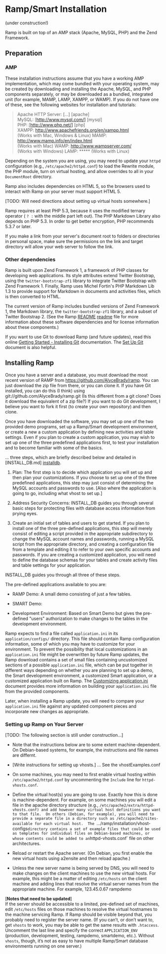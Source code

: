 # Ramp/Smart Installation #

(under construction!)

Ramp is built on top of an AMP stack (Apache, MySQL, PHP) and the
Zend Framework.

## Preparation ##

### AMP ###
These installation instructions assume that you have a working AMP
implementation, which may come bundled with your operating system,
may be created by downloading and installing the Apache, MySQL, and
PHP components separately, or may be downloaded as a bundled,
integrated unit (for example, MAMP, LAMP, XAMPP, or WAMP). If you
do not have one of these, see the following websites for installation
and tutorials:

>   Apache HTTP Server: [...] [apache]  
>   MySQL:  [http://www.mysql.com/] [mysql]  
>   PHP:  [http://www.php.net/] [php]  
>   XAMPP: http://www.apachefriends.org/en/xampp.html  
>       (Works with Mac, Windows & Linux)
>   MAMP: http://www.mamp.info/en/index.html  
>       (Works with Mac)
>   WAMP: http://www.wampserver.com/  
>       (Works with Windows)
>   LAMP: *****
>       (Works with Linux)

Depending on the system you are using, you may need to update your `httpd`
configuration (e.g., `/etc/apache2/httpd.conf`) to load the
Rewrite module, the PHP module, turn on virtual hosting, and allow
overrides to all in your `DocumentRoot` directory.

Ramp also includes dependencies on HTML 5, so the browsers used to
interact with Ramp on your server must support HTML 5.

[TODO: Will need directions about setting up virtual hosts somewhere.]

Ramp requires at least PHP 5.3, because it uses the modified ternary
operator ( `? :` with the middle part left out).  The PHP Markdown
Library also depends on PHP 5.3.  In order to get better encryption,
PHP recommends 5.3.7 or later.

If you make a link from your server's document root to folders or
directories in personal space, make sure the permissions on the link and
target directory will allow your web server to follow the link.

### Other dependencies ###
Ramp is built upon Zend Framework 1, a framework of PHP classes for
developing web applications.  Its style attributes extend
Twitter Bootstrap, using the `twitter-bootstrap-zf1` library to
integrate Twitter Bootstrap with Zend Framework 1.  Finally, Ramp uses
Michel Fortin's PHP Markdown Lib 1.3 to provide support for Markdown in
documents and activities files, which is then converted to HTML.

The current version of Ramp includes bundled versions of
Zend Framework 1, the Markdown library, the `twitter-bootstrap-zf1`
library, and a subset of Twitter Bootstrap 2.  (See the Ramp [README]
[readme] file for more information about these software dependencies and
for license information about these components.)

If you want to use Git to download Ramp (and future updates), 
read this online [Getting Started - Installing Git][git] documentation.
The [Set Up Git][git-setup] document is also helpful.


## Installing Ramp ##
Once you have a server and a database, you must download the most
recent version of RAMP from https://github.com/AlyceBrady/ramp.  You can
just download the zip file from there, or you can clone it.
If you have Git installed, you can do this (I think) using
    git://github.com/AlyceBrady/ramp.git
(Is this different from a git clone?  Does it download the equivalent of
a zip file?)
If you want to do Git development, I believe you want to fork it first
(to create your own repository) and then clone.

Once you have downloaded the software, you may set up one of the two
provided demo programs, set up a Ramp/Smart development environment, or
create a new a custom application by defining new activities and table
settings.  Even if you plan to create a custom application, you may wish
to set up one of the three predefined applications first, to test your
installation and to become familiar with some of the basics.

... three steps, which are briefly described below and detailed in
[INSTALL_DB.md] [installdb].

1. Plan: The first step is to decide which application you will set up
and then plan your customizations.  If you choose to set up one of the
three predefined applications, this step may just consist of determining
the MySQL accounts and passwords to use.  [Also where the application is
going to go, including what vhost to set up.]

2. Address Security Concerns: INSTALL_DB guides you through several
basic steps for protecting files with database access information from
prying eyes.

3. Create an initial set of tables and users to get started.  If you
plan to install one of the three pre-defined applications, this step
will merely consist of editing a script provided in the appropriate
subdirectory to change the MySQL account names and passwords, 
running a MySQL script from the appropriate directory, and creating a
configuration file from a template and editing it to refer to your own
specific accounts and passwords.  If you are creating a customized
application, you will need to define the database schemas for your
tables and create activity files and table settings for your
application.

INSTALL_DB guides you through all three of these steps.

The pre-defined applications available to you are:

 * RAMP Demo:  A small demo consisting of just a few tables.  

 * SMART Demo:

 * Development Environment: Based on Smart Demo but gives the
   pre-defined "users" authorization to make changes to the tables in
   the development environment.

Ramp expects to find a file called `application.ini` in its
`application/configs/` directory.  This file should
contain Ramp configuration information, some of which you may have to
customize for your environment.  To prevent the possibility
that local customizations in an `application.ini` file might be
overwritten by future Ramp updates, the Ramp download contains
a set of small files containing uncustomized sections of a possible
`application.ini` file, which can be put together in different ways
depending on whether you are planning to set up a demo, the Smart
development environment, a customized Smart application, or a customized
application built on Ramp.  The [Customizing
application.ini][custom_build] document provides more information on 
building your `application.ini` file from the provided components.

Later, when installing a Ramp update,
you will need to compare your `application.ini` file against any
updated component pieces and incorporate new changes as appropriate.

### Setting up Ramp on Your Server ###
[TODO: The following section is still under construction...]

- Note that the instructions below are to some extent machine-dependent.
  On Debian-based systems, for example, the instructions and file names
  are differnt.
- [Write instructions for setting up vhosts.] … See the vhostExamples.conf
- On some machines, you may need to first enable virtual hosting within
  `/etc/apache2/httpd.conf` by uncommenting the `Include` line for
  `httpd-vhosts.conf`.
- Define the virtual host(s) you are going to use.  Exactly how this is
  done is machine-dependent.  For example, on some machines you will
  edit a file in the apache directory structure (e.g.,
  `/etc/apache2/extra/httpd-vhosts.conf) and add however many virtual
  host definitions you want to that file.  On others (Debian, for
  example), you will need to provide a separate file in a directory such
  as /etc/apache2/sites-available for each virtual host.  The
  `.../ramp/installation/vhost-configs` directory contains a set of
  example files that could be used as templates for individual files on
  Debian-based machines, or whose contents could be added to an
  `httpd-vhosts.conf` file on other architectures.
- Reload or restart the Apache server.  (On Debian, you first enable the
  new virtual hosts using a2ensite and then reload apache.)

- Unless the new server name is being served by DNS, you will need to
  make changes on the client machines to use the new virtual hosts.
  For example, this might be a matter of editing `/etc/hosts` on the
  client machine and adding lines that resolve the virtual server names
  from the appropriate machine.  For example,
        123.45.0.67     rampdemo

[__Notes that need to be updated__]  
If the server should be accessible to a limited, pre-defined set
of machines, edit `/etc/hosts` files on those machines to resolve the
virtual hostnames to the machine servicing Ramp.  If Ramp should
be visible beyond that, you probably need to register the server name.
(If you can’t, or don’t want to, get `vhosts` to work, you may be able
to get the same results with `.htaccess`.  Uncomment the last line and
specify the correct `APPLICATION_ENV` (production, development, testing,
rampdemo, smartdemo, etc.).  Without `vhosts`, though, it’s not
as easy to have multiple Ramp/Smart database environments running on
one server.)

[readme]: /document/index/document/..%252F..%252FREADME.md
[installdb]: /document/index/document/..%252F..%252Finstallation%252FINSTALL_DB.md
[custom]:  /document/index/document/..%252F..%252Finstallation%252FApplication_Ini.md
[custom_build]: /document/index/document/..%252F..%252Finstallation%252FApplication_Ini.md#build
[git]: http://git-scm.com/book/en/Getting-Started-Installing-Git
[git-setup]: https://help.github.com/articles/set-up-git#platform-all

